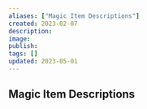 ```yaml
---
aliases: ["Magic Item Descriptions"]
created: 2023-02-07
description: 
image: 
publish: 
tags: []
updated: 2023-05-01
---
```


## Magic Item Descriptions
